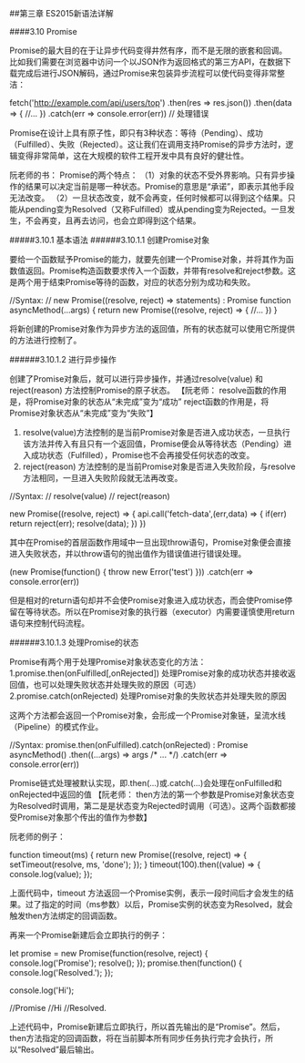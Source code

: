 ##第三章 ES2015新语法详解

####3.10 Promise

Promise的最大目的在于让异步代码变得井然有序，而不是无限的嵌套和回调。
比如我们需要在浏览器中访问一个以JSON作为返回格式的第三方API，在数据下载完成后进行JSON解码，通过Promise来包装异步流程可以使代码变得非常整洁：

fetch('http://example.com/api/users/top')
  .then(res => res.json())
  .then(data => {
    //...
  })
  .catch(err => console.error(err)) // 处理错误

Promise在设计上具有原子性，即只有3种状态：等待（Pending）、成功（Fulfilled）、失败（Rejected）。这让我们在调用支持Promise的异步方法时，逻辑变得非常简单，这在大规模的软件工程开发中具有良好的健壮性。

阮老师的书：
Promise的两个特点：
（1）对象的状态不受外界影响。只有异步操作的结果可以决定当前是哪一种状态。Promise的意思是“承诺”，即表示其他手段无法改变。
（2）一旦状态改变，就不会再变，任何时候都可以得到这个结果。只能从pending变为Resolved（又称Fulfilled）或从pending变为Rejected。一旦发生，不会再变，且再去访问，也会立即得到这个结果。

#####3.10.1 基本语法
######3.10.1.1 创建Promise对象

要给一个函数赋予Promise的能力，就要先创建一个Promise对象，并将其作为函数值返回。Promise构造函数要求传入一个函数，并带有resolve和reject参数。这是两个用于结束Promise等待的函数，对应的状态分别为成功和失败。

//Syntax:
// new Promise((resolve, reject) => statements) : Promise
function asyncMethod(...args) {
  return new Promise((resolve, reject) => {
  //...
  })
}

将新创建的Promise对象作为异步方法的返回值，所有的状态就可以使用它所提供的方法进行控制了。

######3.10.1.2 进行异步操作

创建了Promise对象后，就可以进行异步操作，并通过resolve(value) 和 reject(reason) 方法控制Promise的原子状态。
【阮老师：
resolve函数的作用是，将Promise对象的状态从“未完成”变为“成功”
reject函数的作用是，将Promise对象状态从“未完成”变为“失败”】
1. resolve(value)方法控制的是当前Promise对象是否进入成功状态，一旦执行该方法并传入有且只有一个返回值，Promise便会从等待状态（Pending）进入成功状态（Fulfilled），Promise也不会再接受任何状态的改变。
2. reject(reason) 方法控制的是当前Promise对象是否进入失败阶段，与resolve方法相同，一旦进入失败阶段就无法再改变。

//Syntax:
// resolve(value)
// reject(reason)

new Promise((resolve, reject) => {
  api.call('fetch-data',(err,data) => {
    if(err) return reject(err);
    resolve(data);
  })
})

其中在Promise的首层函数作用域中一旦出现throw语句，Promise对象便会直接进入失败状态，并以throw语句的抛出值作为错误值进行错误处理。

(new Promise(function() {
  throw new Error('test')
}))
  .catch(err => console.error(err))

但是相对的return语句却并不会使Promise对象进入成功状态，而会使Promise停留在等待状态。所以在Promise对象的执行器（executor）内需要谨慎使用return语句来控制代码流程。

######3.10.1.3 处理Promise的状态

Promise有两个用于处理Promise对象状态变化的方法：
1.promise.then(onFulfilled[,onRejected])
处理Promise对象的成功状态并接收返回值，也可以处理失败状态并处理失败的原因（可选）
2.promise.catch(onRejected)
处理Promise对象的失败状态并处理失败的原因

这两个方法都会返回一个Promise对象，会形成一个Promise对象链，呈流水线（Pipeline）的模式作业。

//Syntax: promise.then(onFulfilled).catch(onRejected) : Promise
asyncMethod()
  .then((...args) => args /* ... */)
  .catch(err => console.error(err))

Promise链式处理被默认实现，即.then(...)或.catch(...)会处理在onFulfilled和onRejected中返回的值
【阮老师：
then方法的第一个参数是Promise对象状态变为Resolved时调用，第二是是状态变为Rejected时调用（可选）。这两个函数都接受Promise对象那个传出的值作为参数】

阮老师的例子：

function timeout(ms) {
  return new Promise((resolve, reject) => {
    setTimeout(resolve, ms, 'done');
  });
}
timeout(100).then((value) => {
  console.log(value);
});

上面代码中，timeout 方法返回一个Promise实例，表示一段时间后才会发生的结果。过了指定的时间（ms参数）以后，Promise实例的状态变为Resolved，就会触发then方法绑定的回调函数。

再来一个Promise新建后会立即执行的例子：


let promise = new Promise(function(resolve, reject) {
  console.log('Promise');
  resolve();
});
promise.then(function() {
  console.log('Resolved.');
});

console.log('Hi');

//Promise
//Hi
//Resolved.

上述代码中，Promise新建后立即执行，所以首先输出的是“Promise”。然后，then方法指定的回调函数，将在当前脚本所有同步任务执行完才会执行，所以“Resolved”最后输出。
